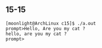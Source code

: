 ## 15-15
    [moonlight@ArchLinux c15]$ ./a.out
    prompt>Hello, Are you my cat ?
    hello, are you my cat ?
    prompt>

